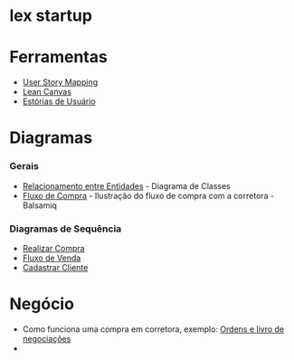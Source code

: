 # lex startup

# Ferramentas
- [User Story Mapping](https://miro.com/app/board/o9J_k0ouqRY=/?share_link_id=567794541243)
- [Lean Canvas](https://next.canvanizer.com/canvas/iFSlG2Skf1ZnJ)
- [Estórias de Usuário](https://github.com/lex-860/main/blob/main/user-stories.md)

# Diagramas

### Gerais 
- [Relacionamento entre Entidades](https://miro.com/app/board/uXjVOjCNgsU=/?share_link_id=200632097459) - Diagrama de Classes
- [Fluxo de Compra](https://balsamiq.cloud/s96ib5a/pg260a7) - Ilustração do fluxo de compra com a corretora - Balsamiq

### Diagramas de Sequência
- [Realizar Compra](https://swimlanes.io/d/sNVVBuMZD)
- [Fluxo de Venda](https://swimlanes.io/d/2EhWFqtQb) 
- [Cadastrar Cliente](https://swimlanes.io/d/gWjA7MGK_)

# Negócio
- Como funciona uma compra em corretora, exemplo: [Ordens e livro de negociações](https://www.mercadobitcoin.com.br/info/execucao-ordem)
- 
